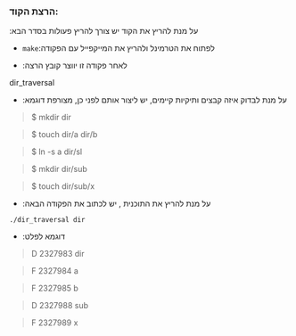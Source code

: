 ### הרצת הקוד:
:על מנת להריץ את הקוד יש צורך להריץ פעולות בסדר הבא

-  `make`:לפתוח את הטרמינל ולהריץ את המייקפייל עם הפקודה

- :לאחר פקודה זו יווצר קובץ הרצה

dir_traversal

- :על מנת לבדוק איזה קבצים ותיקיות קיימים, יש ליצור אותם לפני כן, מצורפת דוגמא

> $‬‬ ‫‪mkdir‬‬ ‫‪dir‬‬

> ‫‪$‬‬ ‫‪touch‬‬ ‫‪dir/a‬‬ ‫‪dir/b‬‬

> ‫‪$‬‬ ‫‪ln‬‬ ‫‪-s‬‬ ‫‪a‬‬ ‫‪dir/sl‬‬

> ‫‪$‬‬ ‫‪mkdir‬‬ ‫‪dir/sub‬‬

> ‫‪$‬‬ ‫‪touch‬‬ ‫‪dir/sub/x‬‬
 
- :על מנת להריץ את התוכנית , יש לכתוב את הפקודה הבאה

`./dir_traversal dir  `
 
- :דוגמא לפלט

> ‫‪D‬‬ ‫‪2327983‬‬ ‫‪dir‬‬

> ‫‪F‬‬ ‫‪2327984‬‬ ‫‪a‬‬

> ‫‪F‬‬ ‫‪2327985‬‬ ‫‪b‬‬

> ‫‪D‬‬ ‫‪2327988‬‬ ‫‪sub‬‬

> ‫‪F‬‬ ‫‪2327989‬‬ ‫‪x‬‬


